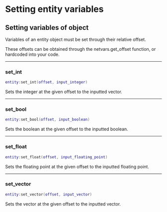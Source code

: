 # Setting entity variables

## Setting variables of object

Variables of an entity object must be set through their relative offset.

These offsets can be obtained through the netvars.get\_offset function, or hardcoded into your code.

***

### set\_int

```lua
entity:set_int(offset, input_integer)
```

Sets the integer at the given offset to the inputted vector.

***

### set\_bool

```lua
entity:set_bool(offset, input_boolean)
```

Sets the boolean at the given offset to the inputted boolean.

***

### set\_float

```lua
entity:set_float(offset, input_floating_point)
```

Sets the floating point at the given offset to the inputted floating point.

***

### set\_vector

```lua
entity:set_vector(offset, input_vector)
```

Sets the vector at the given offset to the inputted vector.

